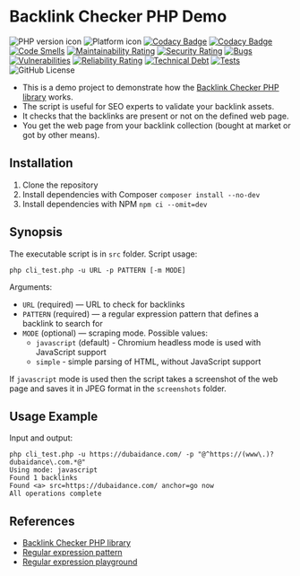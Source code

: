 # Backlink Checker PHP Demo

![PHP version icon](https://img.shields.io/static/v1?label=PHP&message=8.0%20-%208.3&color=blue)
![Platform icon](https://img.shields.io/badge/Platform-Windows%2C%20Linux%2C%20Mac-blue)
[![Codacy Badge](https://app.codacy.com/project/badge/Grade/181ac06fbd2b471496c729347f30f001)](https://app.codacy.com/gh/rvalitov/backlink-checker-php-demo/dashboard?utm_source=gh&utm_medium=referral&utm_content=&utm_campaign=Badge_grade)
[![Codacy Badge](https://app.codacy.com/project/badge/Coverage/181ac06fbd2b471496c729347f30f001)](https://app.codacy.com/gh/rvalitov/backlink-checker-php-demo/dashboard?utm_source=gh&utm_medium=referral&utm_content=&utm_campaign=Badge_coverage)
[![Code Smells](https://sonarcloud.io/api/project_badges/measure?project=rvalitov_backlink-checker-php-demo&metric=code_smells)](https://sonarcloud.io/summary/new_code?id=rvalitov_backlink-checker-php-demo)
[![Maintainability Rating](https://sonarcloud.io/api/project_badges/measure?project=rvalitov_backlink-checker-php-demo&metric=sqale_rating)](https://sonarcloud.io/summary/new_code?id=rvalitov_backlink-checker-php-demo)
[![Security Rating](https://sonarcloud.io/api/project_badges/measure?project=rvalitov_backlink-checker-php-demo&metric=security_rating)](https://sonarcloud.io/summary/new_code?id=rvalitov_backlink-checker-php-demo)
[![Bugs](https://sonarcloud.io/api/project_badges/measure?project=rvalitov_backlink-checker-php-demo&metric=bugs)](https://sonarcloud.io/summary/new_code?id=rvalitov_backlink-checker-php-demo)
[![Vulnerabilities](https://sonarcloud.io/api/project_badges/measure?project=rvalitov_backlink-checker-php-demo&metric=vulnerabilities)](https://sonarcloud.io/summary/new_code?id=rvalitov_backlink-checker-php-demo)
[![Reliability Rating](https://sonarcloud.io/api/project_badges/measure?project=rvalitov_backlink-checker-php-demo&metric=reliability_rating)](https://sonarcloud.io/summary/new_code?id=rvalitov_backlink-checker-php-demo)
[![Technical Debt](https://sonarcloud.io/api/project_badges/measure?project=rvalitov_backlink-checker-php-demo&metric=sqale_index)](https://sonarcloud.io/summary/new_code?id=rvalitov_backlink-checker-php-demo)
[![Tests](https://github.com/rvalitov/backlink-checker-php-demo/actions/workflows/tests.yml/badge.svg?branch=master)](https://github.com/rvalitov/backlink-checker-php-demo/actions/workflows/tests.yml)
![GitHub License](https://img.shields.io/github/license/rvalitov/backlink-checker-php-demo?color=blue)

- This is a demo project to demonstrate how
  the [Backlink Checker PHP library](https://github.com/rvalitov/backlink-checker-php) works.
- The script is useful for SEO experts to validate your backlink assets.
- It checks that the backlinks are present or not on the defined web page.
- You get the web page from your backlink collection (bought at market or got by other means).

## Installation

1. Clone the repository
2. Install dependencies with Composer `composer install --no-dev`
3. Install dependencies with NPM `npm ci --omit=dev`

## Synopsis

The executable script is in `src` folder.
Script usage:

```console
php cli_test.php -u URL -p PATTERN [-m MODE]
```

Arguments:

- `URL` (required) — URL to check for backlinks
- `PATTERN` (required) — a regular expression pattern that defines a backlink to search for
- `MODE` (optional) — scraping mode. Possible values:
  - `javascript` (default) - Chromium headless mode is used with JavaScript support
  - `simple` - simple parsing of HTML, without JavaScript support

If `javascript` mode is used then the script takes a screenshot of the web page
and saves it in JPEG format in the `screenshots` folder.

## Usage Example

Input and output:

```console
php cli_test.php -u https://dubaidance.com/ -p "@^https://(www\.)?dubaidance\.com.*@"
Using mode: javascript
Found 1 backlinks
Found <a> src=https://dubaidance.com/ anchor=go now
All operations complete
```

## References

- [Backlink Checker PHP library](https://github.com/rvalitov/backlink-checker-php)
- [Regular expression pattern](https://www.php.net/manual/en/reference.pcre.pattern.syntax.php)
- [Regular expression playground](https://regex101.com/)
